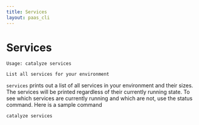 ```yaml
---
title: Services
layout: paas_cli
---
```


# Services

```
Usage: catalyze services

List all services for your environment
```

`services` prints out a list of all services in your environment and their sizes. The services will be printed regardless of their currently running state. To see which services are currently running and which are not, use the <a data-unique="Status">status</a> command. Here is a sample command

```
catalyze services
```
